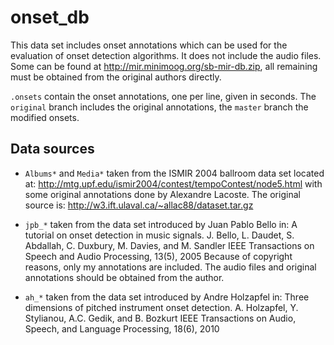 onset_db
========

This data set includes onset annotations which can be used for the evaluation of
onset detection algorithms. It does not include the audio files. Some can be
found at <http://mir.minimoog.org/sb-mir-db.zip>, all remaining must be obtained
from the original authors directly.

`.onsets` contain the onset annotations, one per line, given in seconds.
The `original` branch includes the original annotations, the `master` branch the
modified onsets.

Data sources
------------
*  `Albums*` and `Media*` taken from the ISMIR 2004 ballroom data set located
   at: <http://mtg.upf.edu/ismir2004/contest/tempoContest/node5.html> with some
   original annotations done by Alexandre Lacoste. The original source is:
   <http://w3.ift.ulaval.ca/~allac88/dataset.tar.gz>

*  `jpb_*` taken from the data set introduced by Juan Pablo Bello in:
   A tutorial on onset detection in music signals.
   J. Bello, L. Daudet, S. Abdallah, C. Duxbury, M. Davies, and M. Sandler
   IEEE Transactions on Speech and Audio Processing, 13(5), 2005
   Because of copyright reasons, only my annotations are included. The audio
   files and original annotations should be obtained from the author.

*  `ah_*` taken from the data set introduced by Andre Holzapfel in:
   Three dimensions of pitched instrument onset detection.
   A. Holzapfel, Y. Stylianou, A.C. Gedik, and B. Bozkurt
   IEEE Transactions on Audio, Speech, and Language Processing, 18(6), 2010

